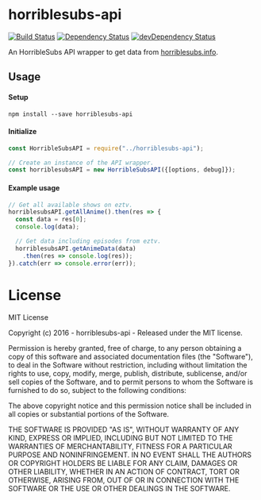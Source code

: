 # horriblesubs-api

[![Build Status](https://travis-ci.org/ChrisAlderson/horriblesubs-api.svg?branch=master)]()
[![Dependency Status](https://david-dm.org/ChrisAlderson/horriblesubs-api.svg)](https://david-dm.org/ChrisAlderson/horriblesubs-api)
[![devDependency Status](https://david-dm.org/ChrisAlderson/horriblesubs-api/dev-status.svg)](https://david-dm.org/ChrisAlderson/horriblesubs-api#info=devDependencies)

An HorribleSubs API wrapper to get data from [horriblesubs.info](https://horriblesubs.info/).

## Usage

#### Setup
```
npm install --save horriblesubs-api
```

#### Initialize
```js
const HorribleSubsAPI = require("../horriblesubs-api");

// Create an instance of the API wrapper.
const horriblesubsAPI = new HorribleSubsAPI({[options, debug]});
```

#### Example usage
```js
// Get all available shows on eztv.
horriblesubsAPI.getAllAnime().then(res => {
  const data = res[0];
  console.log(data);

  // Get data including episodes from eztv.
  horriblesubsAPI.getAnimeData(data)
    .then(res => console.log(res));
}).catch(err => console.error(err));
```

# License

MIT License

Copyright (c) 2016 - horriblesubs-api - Released under the MIT license.

Permission is hereby granted, free of charge, to any person obtaining a copy
of this software and associated documentation files (the "Software"), to deal
in the Software without restriction, including without limitation the rights
to use, copy, modify, merge, publish, distribute, sublicense, and/or sell
copies of the Software, and to permit persons to whom the Software is
furnished to do so, subject to the following conditions:

The above copyright notice and this permission notice shall be included in all
copies or substantial portions of the Software.

THE SOFTWARE IS PROVIDED "AS IS", WITHOUT WARRANTY OF ANY KIND, EXPRESS OR
IMPLIED, INCLUDING BUT NOT LIMITED TO THE WARRANTIES OF MERCHANTABILITY,
FITNESS FOR A PARTICULAR PURPOSE AND NONINFRINGEMENT. IN NO EVENT SHALL THE
AUTHORS OR COPYRIGHT HOLDERS BE LIABLE FOR ANY CLAIM, DAMAGES OR OTHER
LIABILITY, WHETHER IN AN ACTION OF CONTRACT, TORT OR OTHERWISE, ARISING FROM,
OUT OF OR IN CONNECTION WITH THE SOFTWARE OR THE USE OR OTHER DEALINGS IN THE
SOFTWARE.
